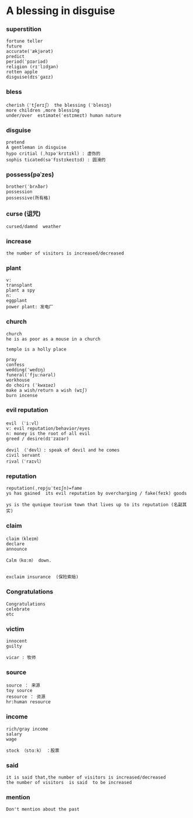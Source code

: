 # A blessing in disguise

### superstition
```
fortune teller
future  
accurate(ˈækjərət)
predict
period(ˈpɪəriəd)
religion (rɪˈlɪdʒən)
rotten apple
disguise(dɪsˈɡaɪz)
```

### bless
```
cherish（ˈtʃerɪʃ） the blessing (ˈblesɪŋ)
more children ,more blessing
under/over  estimate(ˈestɪmeɪt) human nature
```

### disguise
```
pretend
A gentleman in disguise
hypo critial (ˌhɪpəˈkrɪtɪkl) : 虚伪的
sophis ticated(səˈfɪstɪkeɪtɪd) : 圆滑的
```

### possess(pəˈzes)
```
brother(ˈbrʌðər)
possession
possessive(所有格)
```

### curse (诅咒)
```
cursed/damnd  weather 
```

### increase
```
the number of visitors is increased/decreased
```

### plant
```
v:
transplant 
plant a spy 
n:
eggplant
power plant: 发电厂
```

### church
```
church
he is as poor as a mouse in a church 

temple is a holly place

pray
confess
wedding(ˈwedɪŋ)
funeral(ˈfjuːnərəl)
workhouse
do choirs (ˈkwaɪəz)
make a wish/return a wish (wɪʃ)
burn incense

```

### evil reputation
```
evil （ˈiːvl）
v: evil reputation/behavior/eyes
n: money is the root of all evil
greed / desire(dɪˈzaɪər)

devil （ˈdevl）: speak of devil and he comes 
civil servant
rival（ˈraɪvl）
```

### reputation
```
reputation(ˌrepjuˈteɪʃn)=fame
ys has gained  its evil reputation by overcharging / fake(feɪk) goods

ys is the qunique tourism town that lives up to its reputation (名副其实)

```

### claim 
```
claim（kleɪm）
declare
announce

Calm（kɑːm） down.


exclaim insurance  (保险索赔)
```

### Congratulations
```
Congratulations
celebrate
etc
```

### victim
```
innocent 
guilty

vicar : 牧师
```

### source
```
source ： 来源 
toy source
resource ： 资源
hr:human resource
```

### income
```
rich/gray income
salary
wage

stock （stɑːk） ：股票
```

### said
```
it is said that,the number of visitors is increased/decreased
the number of visitors  is said  to be increased
```

### mention
```
Don't mention about the past
```
